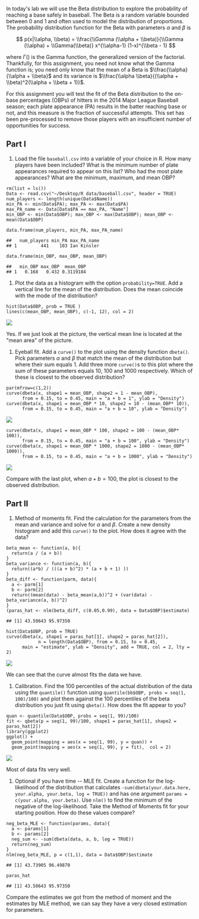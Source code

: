 In today's lab we will use the Beta distribution to explore the
probability of reaching a base safely in baseball. The Beta is a random
variable bounded between 0 and 1 and often used to model the
distribution of proportions. The probability distribution function for
the Beta with parameters *α* and *β* is

$$ p(x|\\alpha, \\beta) = \\frac{\\Gamma (\\alpha + \\beta)}{\\Gamma (\\alpha) + \\Gamma(\\beta)} x^{\\alpha-1} (1-x)^{\\beta - 1} $$

where *Γ*() is the Gamma function, the generalized version of the
factorial. Thankfully, for this assignment, you need not know what the
Gamma function is; you need only know that the mean of a Beta is
$\\frac{\\alpha}{\\alpha + \\beta}$ and its variance is
$\\frac{\\alpha \\beta}{(\\alpha + \\beta)^2(\\alpha + \\beta + 1)}$.

For this assignment you will test the fit of the Beta distribution to
the on-base percentages (OBPs) of hitters in the 2014 Major League
Baseball season; each plate appearance (PA) results in the batter
reaching base or not, and this measure is the fraction of successful
attempts. This set has been pre-processed to remove those players with
an insufficient number of opportunities for success.

Part I
------

1.  Load the file `baseball.csv` into a variable of your choice in R.
    How many players have been included? What is the minimum number of
    plate appearances required to appear on this list? Who had the most
    plate appearances? What are the minimum, maximum, and mean OBP?

<!-- -->

    rm(list = ls())
    Data <- read.csv("~/Desktop/R data/baseball.csv", header = TRUE)
    num_players <- length(unique(Data$Name))
    min_PA <- min(Data$PA); max_PA <- max(Data$PA)
    max_PA_name <- Data[Data$PA == max_PA, "Name"]
    min_OBP <- min(Data$OBP); max_OBP <- max(Data$OBP); mean_OBP <- mean(Data$OBP)

    data.frame(num_players, min_PA, max_PA_name)

    ##   num_players min_PA max_PA_name
    ## 1         441    103 Ian Kinsler

    data.frame(min_OBP, max_OBP, mean_OBP)

    ##   min_OBP max_OBP  mean_OBP
    ## 1   0.168   0.432 0.3119184

1.  Plot the data as a histogram with the option `probability=TRUE`. Add
    a vertical line for the mean of the distribution. Does the mean
    coincide with the mode of the distribution?

<!-- -->

    hist(Data$OBP, prob = TRUE )
    lines(c(mean_OBP, mean_OBP), c(-1, 12), col = 2)

![](Lab5_hw2570_files/figure-markdown_strict/unnamed-chunk-2-1.png)

Yes. If we just look at the picture, the vertical mean line is located
at the "mean area" of the picture.

1.  Eyeball fit. Add a `curve()` to the plot using the density function
    `dbeta()`. Pick parameters *α* and *β* that match the mean of the
    distribution but where their sum equals 1. Add three more `curve()`s
    to this plot where the sum of these parameters equals 10, 100 and
    1000 respectively. Which of these is closest to the observed
    distribution?

<!-- -->

    par(mfrow=c(1,2))
    curve(dbeta(x, shape1 = mean_OBP, shape2 = 1 - mean_OBP), 
          from = 0.15, to = 0.45, main = "a + b = 1", ylab = "Density")
    curve(dbeta(x, shape1 = mean_OBP * 10, shape2 = 10 - (mean_OBP* 10)), 
          from = 0.15, to = 0.45, main = "a + b = 10", ylab = "Density")

![](Lab5_hw2570_files/figure-markdown_strict/unnamed-chunk-3-1.png)

    curve(dbeta(x, shape1 = mean_OBP * 100, shape2 = 100 - (mean_OBP* 100)), 
          from = 0.15, to = 0.45, main = "a + b = 100", ylab = "Density")
    curve(dbeta(x, shape1 = mean_OBP * 1000, shape2 = 1000 - (mean_OBP* 1000)), 
          from = 0.15, to = 0.45, main = "a + b = 1000", ylab = "Density")

![](Lab5_hw2570_files/figure-markdown_strict/unnamed-chunk-3-2.png)

Compare with the last plot, when *a* + *b* = 100, the plot is closest to
the observed distribution.

Part II
-------

1.  Method of moments fit. Find the calculation for the parameters from
    the mean and variance and solve for *α* and *β*. Create a new
    density histogram and add this `curve()` to the plot. How does it
    agree with the data?

<!-- -->

    beta_mean <- function(a, b){
      return(a / (a + b))
    }
    beta_variance <- function(a, b){
      return((a*b) / (((a + b)^2) * (a + b + 1) ))
    }
    beta_diff <- function(parm, data){
      a <- parm[1]
      b <- parm[2]
      return((mean(data) - beta_mean(a,b))^2 + (var(data) - beta_variance(a, b))^2)
    }
    (paras_hat <- nlm(beta_diff, c(0.05,0.99), data = Data$OBP)$estimate)

    ## [1] 43.50643 95.97350

    hist(Data$OBP, prob = TRUE)
    curve(dbeta(x, shape1 = paras_hat[1], shape2 = paras_hat[2]), 
                n = length(Data$OBP), from = 0.15, to = 0.45,
          main = "estimate", ylab = "Density", add = TRUE, col = 2, lty = 2)

![](Lab5_hw2570_files/figure-markdown_strict/unnamed-chunk-4-1.png)

We can see that the curve almost fits the data we have.

1.  Calibration. Find the 100 percentiles of the actual distribution of
    the data using the `quantile()` function using
    `quantile(bb$OBP, probs = seq(1, 100)/100)` and plot them against
    the 100 percentiles of the beta distribution you just fit using
    `qbeta()`. How does the fit appear to you?

<!-- -->

    quan <- quantile(Data$OBP, probs = seq(1, 99)/100)
    fit <- qbeta(p = seq(1, 99)/100, shape1 = paras_hat[1], shape2 = paras_hat[2])
    library(ggplot2)
    ggplot() + 
      geom_point(mapping = aes(x = seq(1, 99), y = quan)) + 
      geom_point(mapping = aes(x = seq(1, 99), y = fit),  col = 2)

![](Lab5_hw2570_files/figure-markdown_strict/unnamed-chunk-5-1.png)

Most of data fits very well.

1.  Optional if you have time -- MLE fit. Create a function for the
    log-likelihood of the distribution that calculates
    `-sum(dbeta(your.data.here, your.alpha, your.beta, log = TRUE))` and
    has one argument `params = c(your.alpha, your.beta)`. Use `nlm()` to
    find the minimum of the negative of the log-likelihood. Take the
    Method of Moments fit for your starting position. How do these
    values compare?

<!-- -->

    neg_beta_MLE <- function(params, data){
      a <- params[1]
      b <- params[2]
      neg_sum <- -sum(dbeta(data, a, b, log = TRUE))
      return(neg_sum)
    }
    nlm(neg_beta_MLE, p = c(1,1), data = Data$OBP)$estimate

    ## [1] 43.73905 96.49870

    paras_hat

    ## [1] 43.50643 95.97350

Compare the estimates we got from the method of moment and the estimates
by MLE method, we can say they have a very closed estimation for
parameters.
